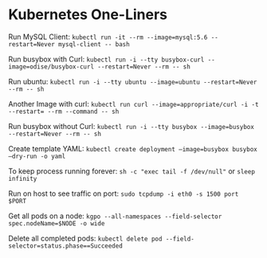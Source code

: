 # Kubernetes One-Liners

Run MySQL Client:
`kubectl run -it --rm --image=mysql:5.6 --restart=Never mysql-client -- bash`

Run busybox with Curl:
`kubectl run -i --tty busybox-curl --image=odise/busybox-curl --restart=Never --rm -- sh`

Run ubuntu:
`kubectl run -i --tty ubuntu --image=ubuntu --restart=Never --rm -- sh`

Another Image with curl:
`kubectl run curl --image=appropriate/curl -i -t --restart= --rm --command -- sh`

Run busybox without Curl:
`kubectl run -i --tty busybox --image=busybox --restart=Never --rm -- sh`

Create template YAML:
`kubectl create deployment —image=busybox busybox —dry-run -o yaml`

To keep process running forever:  `sh -c "exec tail -f /dev/null"` or `sleep infinity`

Run on host to see traffic on port:  `sudo tcpdump -i eth0 -s 1500 port $PORT`

Get all pods on a node: `kgpo --all-namespaces --field-selector spec.nodeName=$NODE -o wide`

Delete all completed pods: `kubectl delete pod --field-selector=status.phase==Succeeded`
